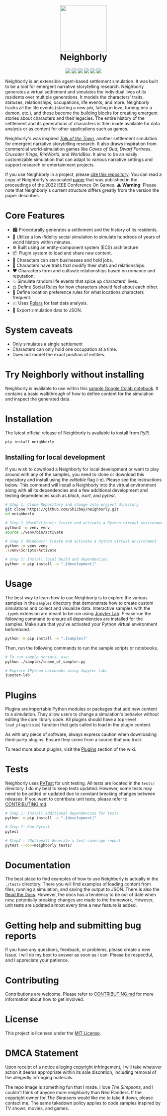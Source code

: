 <h1 align="center">
  <img
    width="150"
    height="150"
    src="https://user-images.githubusercontent.com/11076525/165836171-9ffdea6e-1633-440c-be06-b46e1e3e4e04.png"
  >
  <br>
  Neighborly
</h1>

<p align="center">
  <img src="https://img.shields.io/pypi/v/neighborly">
  <img src="https://img.shields.io/pypi/pyversions/neighborly">
  <img src="https://img.shields.io/pypi/l/neighborly">
  <img src="https://img.shields.io/pypi/dm/neighborly">
  <img src="https://img.shields.io/badge/code%20style-black-black">
  <img src="https://img.shields.io/badge/%20imports-isort-%231674b1?style=flat&labelColor=ef8336">
</p>

Neighborly is an extensible agent-based settlement simulation. It was built to be a tool for emergent narrative storytelling research. Neighborly generates a virtual settlement and simulates the individual lives of its residents over multiple generations. It models the characters' traits, statuses, relationships, occupations, life events, and more. Neighborly tracks all the life events (starting a new job, falling in love, turning into a demon, etc.), and these become the building blocks for creating emergent stories about characters and their legacies. The entire history of the settlement and its generations of characters is then made available for data analysis or as content for other applications such as games.

Neighborly's was inspired [_Talk of the Town_](https://github.com/james-owen-ryan/talktown), another settlement simulation for emergent narrative storytelling research. It also draws inspiration from commercial world-simulation games like _Caves of Qud_, _Dwarf Fortress_, _Crusader Kings_, _RimWorld_, and _WorldBox_. It aims to be an easily customizable simulation that can adapt to various narrative settings and support research or entertainment projects.

If you use Neighborly in a project, please [cite this repository](./CITATION.bib). You can read a copy of
Neighborly's associated [paper](https://shijbey.github.io/publications/Neighborly.pdf) that was published in the
proceedings of the 2022 IEEE Conference On Games. ⚠️ **Warning**: Please note that Neighborly's current structure
differs greatly from the version the paper describes.

# Core Features

- 🏙️ Procedurally generates a settlement and the history of its residents.
- 🚀 Utilize a low-fidelity social simulation to simulate hundreds of years of world history within minutes.
- ⚙️ Built using an entity-component system (ECS) architecture
- 📦 Plugin system to load and share new content.
- 👔 Characters can start businesses and hold jobs.
- ️🧬 Characters have traits that modify their stats and relationships.
- ❤️ Characters form and cultivate relationships based on romance and reputation.
- 💥 Simulate random life events that spice up characters' lives.
- ⚖️ Define Social Rules for how characters should feel about each other.
- 🏬 Define location preference rules for what locations characters frequent.
- 📈 Uses [Polars](https://www.pola.rs) for fast data analysis.
- 📜 Export simulation data to JSON.

# System caveats

- Only simulates a single settlement
- Characters can only hold one occupation at a time.
- Does not model the exact position of entities.

# Try Neighborly without installing

Neighborly is available to use within this [sample Google Colab notebook](https://colab.research.google.com/drive/1WxZnCR8afekfBl-vI6WcIcS6OhRGdkam?usp=sharing). It contains a basic walkthrough of how to define content for the simulation and inspect the generated data.

# Installation

The latest official release of Neighborly is available to install from [PyPI](https://pypi.org/project/neighborly/).

```bash
pip install neighborly
```

## Installing for local development

If you wish to download a Neighborly for local development or want to play around with
any of the samples, you need to clone or download this repository and install
using the _editable_ flag (-e). Please see the instructions below. This command will install
a Neighborly into the virtual environment along with all its dependencies and a few
additional development and testing dependencies such as _black_, _isort_, and _pytest_.

```bash
# Step 1: Clone Repository and change into project directory
git clone https://github.com/ShiJbey/neighborly.git
cd neighborly

# Step 2 (MacOS/Linux): Create and activate a Python virtual environment
python3 -m venv venv
source ./venv/bin/activate

# Step 2 (Windows): Create and activate a Python virtual environment
python -m venv venv
.\venv\Scripts\Activate

# Step 3: Install local build and dependencies
python -m pip install -e ".[development]"
```

# Usage

The best way to learn how to use Neighborly is to explore the various samples in the `samples` directory
that demonstrate how to create custom simulations and collect and visualize data. Interactive samples with the `.ipynb`
extension are meant to be run using [Jupyter Lab](https://jupyter.org/). Please run the following command
to ensure all dependencies are installed for the samples. Make sure that you've activated your Python virtual
environment beforehand.

```bash
python -m pip install -e ".[samples]"
```

Then, run the following commands to run the sample scripts or notebooks.

```bash
# To run sample scripts, use:
python ./samples/<name_of_sample>.py

# Explore IPython notebooks using Jupyter Lab:
jupyter-lab
```

# Plugins

Plugins are importable Python modules or packages that add new content to a simulation. They allow users to change
a simulation's behavior without editing the core library code. All plugins should have a top-level
`load_plugin(sim)` function that gets called to load in the plugin content.

As with any piece of software, always express caution when downloading third-party plugins. Ensure they come from a
source that you trust.

To read more about plugins, visit the [Plugins](https://github.com/ShiJbey/neighborly/wiki/plugins) section of the
wiki.

# Tests

Neighborly uses [PyTest](https://docs.pytest.org/) for unit testing. All tests are located in the `tests/` directory. I
do my best to keep tests updated. However, some tests may need to be
added or updated due to constant breaking changes between releases. If you want to contribute unit tests, please refer
to [CONTRIBUTING.md](./CONTRIBUTING.md).

```bash
# Step 1: Install additional dependencies for tests
python -m pip install -e ".[development]"

# Step 2: Run Pytest
pytest

# Step3 : (Optional) Generate a test coverage report
pytest --cov=neighborly tests/
```

# Documentation

The best place to find examples of how to use Neighborly is actually in the `./tests` directory. There you will find examples of loading content from files, running a simulation, and saving the output to JSON. There is also the [Read the Docs](https://neighborly.readthedocs.io/en/latest/index.html). However, the docs has a tendency to be out of date when new, potentially breaking changes are made to the framework. However, unit tests are updated almost every time a new feature is added.

# Getting help and submitting bug reports

If you have any questions, feedback, or problems, please create a new Issue. I will do my best to answer as soon as I
can. Please be respectful, and I appreciate your patience.

# Contributing

Contributions are welcome. Please refer to [CONTRIBUTING.md](./CONTRIBUTING.md) for more information about how to get
involved.

# License

This project is licensed under the [MIT License](./LICENSE).

# DMCA Statement

Upon receipt of a notice alleging copyright infringement, I will take whatever action it deems appropriate within its
sole discretion, including removal of the allegedly infringing materials.

The repo image is something fun that I made. I love _The Simpsons_, and I couldn't think of anyone more neighborly than
Ned Flanders. If the copyright owner for _The Simpsons_ would like me to take it down, please contact me. The same
takedown policy applies to code samples inspired by TV shows, movies, and games.
